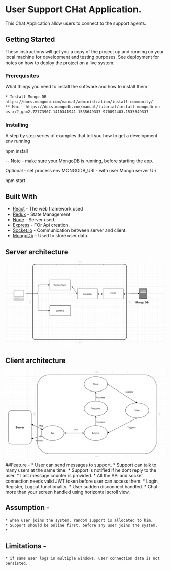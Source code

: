 
# User Support CHat Application.

This Chat Application allow users to connect to the support agents.

## Getting Started

These instructions will get you a copy of the project up and running on your local machine for development and testing purposes. See deployment for notes on how to deploy the project on a live system.

### Prerequisites

What things you need to install the software and how to install them

    * Install Mongo DB - https://docs.mongodb.com/manual/administration/install-community/
    ** Mac - https://docs.mongodb.com/manual/tutorial/install-mongodb-on-os-x/?_ga=2.72773907.1410341941.1535649337-970892403.1535649337


### Installing

A step by step series of examples that tell you how to get a development env running

npm install

-- Note - make sure your MongoDB is running, before starting the app.

Optional - set process.env.MONGODB_URI - with user Mongo server Uri.

npm start

## Built With

* [React](https://reactjs.org/) - The web framework used
* [Redux](https://redux.js.org/) - State Management
* [Node](https://nodejs.org/en/) - Server used.
* [Express](https://nodejs.org/en/) - FOr Api creation.
* [Socket.io](https://socket.io/) - Communication between server and client.
* [MongoDb](https://www.mongodb.com/) - Used to store user data.

## Server architecture
![server architecture](https://github.com/ishachopde/ChatAppChallenge/blob/master/architecture/ChatAppArchitectureDiagram.png "Server Architecture")

## Client architecture
![client architecture](https://github.com/ishachopde/ChatAppChallenge/blob/master/architecture/ClientArchitecture.png "Client Architecture")

##Feature - 
    * User can send messages to support.
    * Support can talk to many users at the same time.
    * Support is notified if he dont reply to the user.
    * Last message counter is provided.
    * All the APi and socket connection needs valid JWT token before user can access them.
    * Login, Register, Logout functionality.
    * User sudden disconnect handled.
    * Chat more than your screen handled using horizontal scroll view.

## Assumption - 
    * when user joins the system, random support is allocated to him. 
    * Support should be online first, before any user joins the system.
    * 

## Limitations - 
    * if same user logs in multiple windows, user connection data is not persisted.
    

